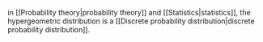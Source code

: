 in [[Probability theory|probability theory]] and [[Statistics|statistics]], the hypergeometric distribution is a [[Discrete probability distribution|discrete probability distribution]].